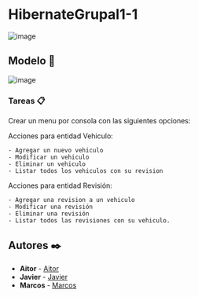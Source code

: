 # HibernateGrupal1-1

![image](https://user-images.githubusercontent.com/117438320/201529668-8e4992b8-750f-49db-92c8-ff9fc1f5839e.png)


## Modelo 🚀


![image](https://user-images.githubusercontent.com/117438320/201530739-8aa28087-f0f1-4ead-983a-b9ad62b57d43.png)


### Tareas 📋

Crear un menu por consola con las siguientes opciones:

Acciones para entidad Vehiculo:
```
- Agregar un nuevo vehiculo
- Modificar un vehiculo
- Eliminar un vehiculo
- Listar todos los vehiculos con su revision
```

Acciones para entidad Revisión:
```
- Agregar una revision a un vehiculo
- Modificar una revisión
- Eliminar una revisión
- Listar todos las revisiones con su vehiculo.
```


## Autores ✒️

* **Aitor** - [Aitor]([https://github.com/AitorTheThinker](https://github.com/AitorTheThinker))
* **Javier** - [Javier]([https://github.com/Medra235](https://github.com/Medra235))
* **Marcos** - [Marcos]([https://github.com/MVillena1](https://github.com/MVillena1))

